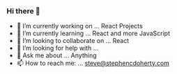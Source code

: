 ### Hi there 👋

- 🔭 I’m currently working on ... React Projects
- 🌱 I’m currently learning ... React and more JavaScript
- 👯 I’m looking to collaborate on ... React
- 🤔 I’m looking for help with ... 
- 💬 Ask me about ... Anything
- 📫 How to reach me: ... steve@stephencdoherty.com
